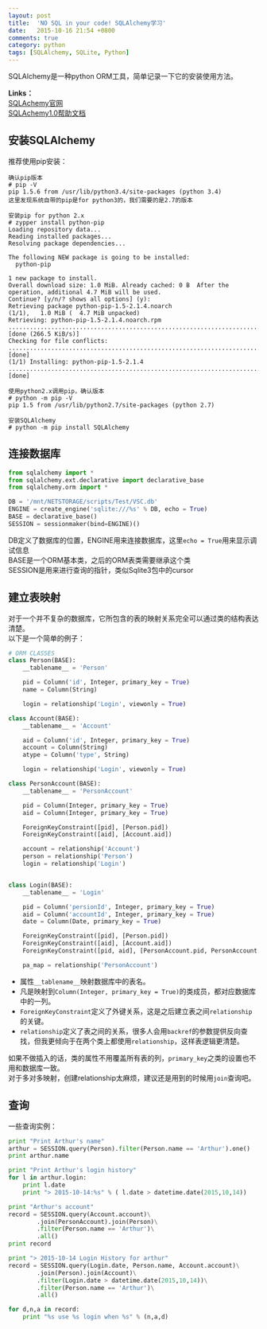 ```yaml
---
layout: post
title:  'NO SQL in your code! SQLAlchemy学习'
date:   2015-10-16 21:54 +0800
comments: true
category: python
tags: [SQLAlchemy, SQLite, Python]
---
```


SQLAlchemy是一种python ORM工具，简单记录一下它的安装使用方法。  

**Links：**  
[SQLAchemy官网](http://www.sqlalchemy.org/)  
[SQLAchemy1.0帮助文档](http://docs.sqlalchemy.org/en/rel_1_0/index.html)

## 安装SQLAlchemy

推荐使用pip安装：   

```
确认pip版本
# pip -V
pip 1.5.6 from /usr/lib/python3.4/site-packages (python 3.4)
这里发现系统自带的pip是for python3的，我们需要的是2.7的版本

安装pip for python 2.x
# zypper install python-pip
Loading repository data...
Reading installed packages...
Resolving package dependencies...

The following NEW package is going to be installed:
  python-pip

1 new package to install.
Overall download size: 1.0 MiB. Already cached: 0 B  After the operation, additional 4.7 MiB will be used.
Continue? [y/n/? shows all options] (y):
Retrieving package python-pip-1.5-2.1.4.noarch                                                                                          (1/1),   1.0 MiB (  4.7 MiB unpacked)
Retrieving: python-pip-1.5-2.1.4.noarch.rpm .............................................................................................................[done (266.5 KiB/s)]
Checking for file conflicts: ..........................................................................................................................................[done]
(1/1) Installing: python-pip-1.5-2.1.4 ................................................................................................................................[done]

使用python2.x调用pip，确认版本
# python -m pip -V
pip 1.5 from /usr/lib/python2.7/site-packages (python 2.7)

安装SQLAlchemy
# python -m pip install SQLAlchemy
```

## 连接数据库

```python
from sqlalchemy import *
from sqlalchemy.ext.declarative import declarative_base
from sqlalchemy.orm import *

DB = '/mnt/NETSTORAGE/scripts/Test/VSC.db'
ENGINE = create_engine('sqlite:///%s' % DB, echo = True)
BASE = declarative_base()
SESSION = sessionmaker(bind=ENGINE)()
```

DB定义了数据库的位置，ENGINE用来连接数据库，这里`echo = True`用来显示调试信息  
BASE是一个ORM基本类，之后的ORM表类需要继承这个类  
SESSION是用来进行查询的指针，类似Sqlite3包中的cursor  

## 建立表映射 

对于一个并不复杂的数据库，它所包含的表的映射关系完全可以通过类的结构表达清楚。  
以下是一个简单的例子：

```python
# ORM CLASSES
class Person(BASE):
    __tablename__ = 'Person'

    pid = Column('id', Integer, primary_key = True)
    name = Column(String)

    login = relationship('Login', viewonly = True)

class Account(BASE):
    __tablename__ = 'Account'

    aid = Column('id', Integer, primary_key = True)
    account = Column(String)
    atype = Column('type', String)

    login = relationship('Login', viewonly = True)

class PersonAccount(BASE):
    __tablename__ = 'PersonAccount'

    pid = Column(Integer, primary_key = True)
    aid = Column(Integer, primary_key = True)

    ForeignKeyConstraint([pid], [Person.pid])
    ForeignKeyConstraint([aid], [Account.aid])

    account = relationship('Account')
    person = relationship('Person')
    login = relationship('Login')


class Login(BASE):
    __tablename__ = 'Login'

    pid = Column('persionId', Integer, primary_key = True)
    aid = Column('accountId', Integer, primary_key = True)
    date = Column(Date, primary_key = True)

    ForeignKeyConstraint([pid], [Person.pid])
    ForeignKeyConstraint([aid], [Account.aid])
    ForeignKeyConstraint([pid, aid], [PersonAccount.pid, PersonAccount.aid])

    pa_map = relationship('PersonAccount')

```  

- 属性`__tablename__`映射数据库中的表名。
- 凡是映射到`Column(Integer, primary_key = True)`的类成员，都对应数据库中的一列。
- `ForeignKeyConstraint`定义了外键关系，这是之后建立表之间`relationship`的关键。
- `relationship`定义了表之间的关系，很多人会用`backref`的参数提供反向查找，但我更倾向于在两个类上都使用`relationship`，这样表逻辑更清楚。

如果不做插入的话，类的属性不用覆盖所有表的列，`primary_key`之类的设置也不用和数据库一致。  
对于多对多映射，创建relationship太麻烦，建议还是用到的时候用`join`查询吧。  

## 查询

一些查询实例：

```python
print "Print Arthur's name"
arthur = SESSION.query(Person).filter(Person.name == 'Arthur').one()
print arthur.name

print "Print Arthur's login history"
for l in arthur.login:
    print l.date
    print "> 2015-10-14:%s" % ( l.date > datetime.date(2015,10,14))

print "Arthur's account"
record = SESSION.query(Account.account)\
        .join(PersonAccount).join(Person)\
        .filter(Person.name == 'Arthur')\
        .all()
print record

print "> 2015-10-14 Login History for arthur"
record = SESSION.query(Login.date, Person.name, Account.account)\
        .join(Person).join(Account)\
        .filter(Login.date > datetime.date(2015,10,14))\
        .filter(Person.name == 'Arthur')\
        .all()

for d,n,a in record:
    print "%s use %s login when %s" % (n,a,d)
```